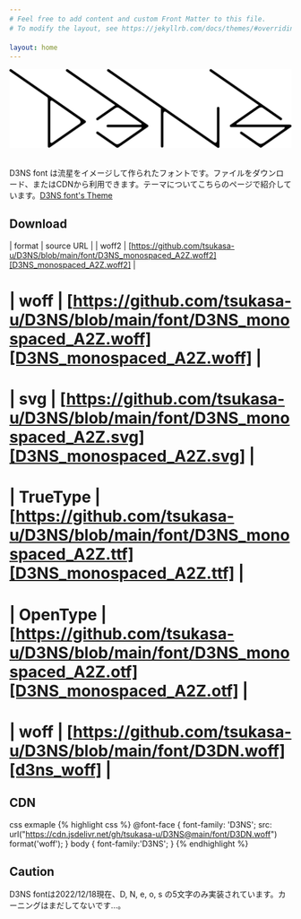 ```yaml
---
# Feel free to add content and custom Front Matter to this file.
# To modify the layout, see https://jekyllrb.com/docs/themes/#overriding-theme-defaults

layout: home
---
```

![rogo](assets/images/D3NS.png)
&nbsp;

D3NS font は流星をイメージして作られたフォントです。ファイルをダウンロード、またはCDNから利用できます。テーマについてこちらのページで紹介しています。[D3NS font's Theme][d3ns_thema]


Download
---

| format | source URL |
| woff2 | [https://github.com/tsukasa-u/D3NS/blob/main/font/D3NS_monospaced_A2Z.woff2][D3NS_monospaced_A2Z.woff2] |
# | woff | [https://github.com/tsukasa-u/D3NS/blob/main/font/D3NS_monospaced_A2Z.woff][D3NS_monospaced_A2Z.woff] |
# | svg | [https://github.com/tsukasa-u/D3NS/blob/main/font/D3NS_monospaced_A2Z.svg][D3NS_monospaced_A2Z.svg] |
# | TrueType | [https://github.com/tsukasa-u/D3NS/blob/main/font/D3NS_monospaced_A2Z.ttf][D3NS_monospaced_A2Z.ttf] |
# | OpenType | [https://github.com/tsukasa-u/D3NS/blob/main/font/D3NS_monospaced_A2Z.otf][D3NS_monospaced_A2Z.otf] |
# | woff | [https://github.com/tsukasa-u/D3NS/blob/main/font/D3DN.woff][d3ns_woff] |

CDN
---
css exmaple
{% highlight css %}
@font-face {
    font-family: 'D3NS';
    src: url("https://cdn.jsdelivr.net/gh/tsukasa-u/D3NS@main/font/D3DN.woff") format('woff');
}
body {
    font-family:'D3NS';
}
{% endhighlight %}

Caution
---
D3NS fontは2022/12/18現在、D, N, e, o, s の5文字のみ実装されています。カーニングはまだしてないです…。

[d3ns_woff]: https://github.com/tsukasa-u/D3NS/raw/main/font/D3DN.woff
[d3ns_thema]: theme/

